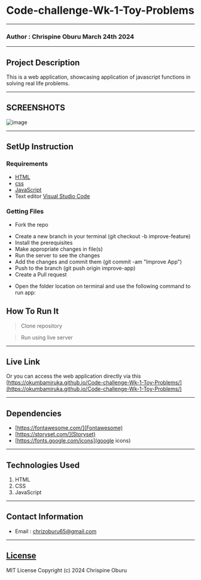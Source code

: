 # Code-challenge-Wk-1-Toy-Problems
*****
### Author : Chrispine Oburu March 24th 2024
****
## Project Description
This is a web application, showcasing application of javascript functions in solving real life problems.
******

## SCREENSHOTS
![image](https://github.com/okumbamiruka/my-personal-website/assets/48215059/6663730f-b937-4e54-9004-8bb56aeb972c)


********
## SetUp Instruction
### Requirements
* [HTML](html.com)
* [css](https://www.w3.org/Style/CSS/Overview.en.html)
* [JavaScript](https://developer.mozilla.org/en-US/docs/Web/JavaScript)
* Text editor [Visual Studio Code](https://code.visualstudio.com/download)


### Getting Files
* Fork the repo
- Create a new branch in your terminal (git checkout -b improve-feature)
- Install the prerequisites
- Make appropriate changes in file(s)
- Run the server to see the changes
- Add the changes and commit them (git commit -am "Improve App")
- Push to the branch (git push origin improve-app)
- Create a Pull request
* Open the folder location on terminal and use the following command to run app:

## How To Run It
>  Clone repository

> Run using live server
*****
## Live Link
Or you can access the web application directly via this [https://okumbamiruka.github.io/Code-challenge-Wk-1-Toy-Problems/](https://okumbamiruka.github.io/Code-challenge-Wk-1-Toy-Problems/)
*****
## Dependencies
- [https://fontawesome.com/](Fontawesome)
- [https://storyset.com/](Storyset)
- [https://fonts.google.com/icons](google icons)


*****
## Technologies Used
1. HTML
2. CSS
3. JavaScript
*****
## Contact Information
* Email : chrizoburu65@gmail.com
*****
## [License](LICENSE)
MIT License
Copyright (c) 2024 Chrispine Oburu